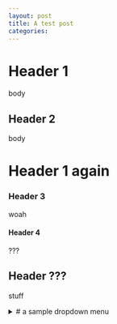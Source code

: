 ```yaml
---
layout: post
title: A test post
categories: 
---
```


# Header 1
body

## Header 2
body
# Header 1 again

### Header 3
woah

#### Header 4
???

Header ???
---
stuff

<details>
	<summary># a sample dropdown menu</summary>
	<br>
	Stuff I'm supposed to write here I suppose, can it handle long sentences, or does wrap fail in the case of this kind of embedded shit?
	</details> 

